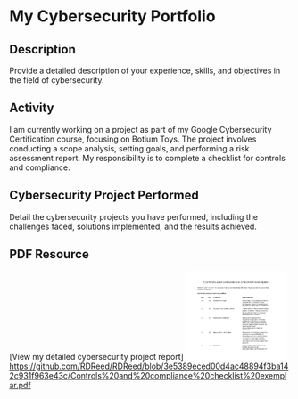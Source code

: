 # My Cybersecurity Portfolio

## Description
Provide a detailed description of your experience, skills, and objectives in the field of cybersecurity.

## Activity
I am currently working on a project as part of my Google Cybersecurity Certification course, focusing on Botium Toys. The project involves conducting a scope analysis, setting goals, and performing a risk assessment report. My responsibility is to complete a checklist for controls and compliance.

## Cybersecurity Project Performed
Detail the cybersecurity projects you have performed, including the challenges faced, solutions implemented, and the results achieved.

## PDF Resource
[View my detailed cybersecurity project report] 
<img src="https://github.com/RDReed/RDReed/blob/3e5389eced00d4ac48894f3ba142c931f963e43c/Controls%20and%20compliance%20checklist%20exemplar.pdf" width="180px" height="160px" />
https://github.com/RDReed/RDReed/blob/3e5389eced00d4ac48894f3ba142c931f963e43c/Controls%20and%20compliance%20checklist%20exemplar.pdf
